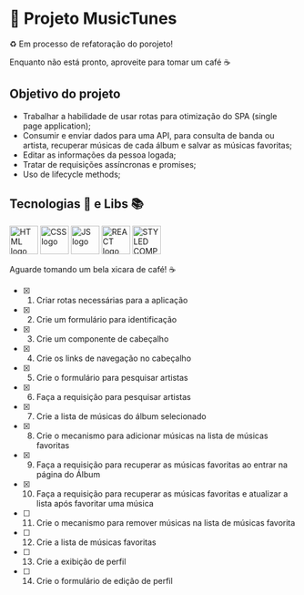 # :construction:  Projeto MusicTunes

:recycle: Em processo de refatoração do porojeto!

Enquanto não está pronto, aproveite para tomar um café ☕

## Objetivo do projeto

- Trabalhar a habilidade de usar rotas para otimização do SPA (single page application);
- Consumir e enviar dados para uma API, para consulta de banda ou artista, recuperar músicas de cada álbum e salvar as músicas favoritas;
- Editar as informações da pessoa logada;
- Tratar de requisições assíncronas e promises;
- Uso de lifecycle methods;

## Tecnologias 🔧 e Libs 📚

<img style="width: 50px" src="https://www.comofazerumsite.com/imagens/HTML5.png" alt="HTML logo"/>
<img style="width: 50px" src="https://cdn.iconscout.com/icon/free/png-256/css3-8-1175200.png" alt="CSS logo"/>
<img style="width: 50px" src="https://logospng.org/download/javascript/logo-javascript-256.png" alt="JS logo"/>
<img style="width: 50px" src="https://logospng.org/download/react/logo-react-256.png" alt="REACT logo"/>
<img style="width: 50px" src="https://i.pinimg.com/favicons/e99c01086003420e78f516117d0291bc33561f8d95abcd29961f36df.png?ade12638984a3f8638c369f033ed2096" alt="STYLED COMPONENTS logo"/>


Aguarde tomando um bela xicara de café! ☕

- [x] 1. Criar rotas necessárias para a aplicação
- [x] 2. Crie um formulário para identificação
- [x] 3. Crie um componente de cabeçalho
- [x] 4. Crie os links de navegação no cabeçalho
- [x] 5. Crie o formulário para pesquisar artistas
- [x] 6. Faça a requisição para pesquisar artistas
- [x] 7. Crie a lista de músicas do álbum selecionado
- [x] 8. Crie o mecanismo para adicionar músicas na lista de músicas favoritas
- [x] 9. Faça a requisição para recuperar as músicas favoritas ao entrar na página do Álbum
- [x] 10. Faça a requisição para recuperar as músicas favoritas e atualizar a lista após favoritar uma música
- [ ] 11. Crie o mecanismo para remover músicas na lista de músicas favorita
- [ ] 12. Crie a lista de músicas favoritas
- [ ] 13. Crie a exibição de perfil
- [ ] 14. Crie o formulário de edição de perfil
